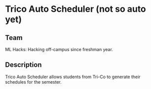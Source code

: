 Trico Auto Scheduler (not so auto yet)
===

Team
---
ML Hacks: Hacking off-campus since freshman year.

Description
---
Trico Auto Scheduler allows students from Tri-Co to generate their schedules for
the semester.